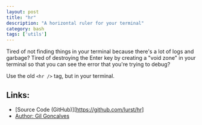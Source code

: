 ```yaml
---
layout: post
title: "hr"
description: "A horizontal ruler for your terminal"
category: bash
tags: ['utils']
---
```

Tired of not finding things in your terminal because there's a lot of logs and
garbage? Tired of destroying the Enter key by creating a "void zone" in your
terminal so that you can see the error that you're trying to debug?

Use the old `<hr />` tag, but in your terminal.

## Links:

* [Source Code (GitHub)][https://github.com/lurst/hr]
* [Author: Gil Goncalves](https://github.com/lurst)
